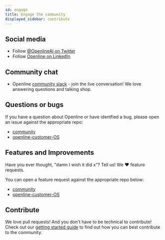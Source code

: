 ```yaml
---
id: engage
title: Engage the community
displayed_sidebar: contribute
---
```


## Social media

* Follow [@OpenlineAI on Twitter][twitter]
* Follow [Openline on LinkedIn][linkedin]

## Community chat

* Openline [community slack][slack] - join the live conversation!  We love answering questions and talking shop.

## Questions or bugs

If you have a question about Openline or have identfied a bug, please open an issue against the appropriate repo:

* [community][community]
* [openline-customer-OS][customerOS]

## Features and Improvements

Have you ever thought, "damn I wish it did x"?  Tell us!  We ❤️ feature requests.  

You can open a feature request against the appropriate repo below: 

* [community][community]
* [openline-customer-OS][customerOS]

## Contribute

We love pull requests!  And you don't have to be technical to contribute!  Check out our [getting started guide][contribute] to find out how you can best contribute to the community.

<!--- References -->

[community]: https://github.com/openline-ai/community/issues
[contribute]: https://github.com/openline-ai/community/blob/main/contribute-code/README.md
[customerOS]: https://github.com/openline-ai/openline-customer-os/issues/new/choose
[license]: https://choosealicense.com/licenses/mit/
[linkedin]: https://www.linkedin.com/company/openline-ai/
[repo]: https://github.com/openline-ai/community/
[slack]: https://join.slack.com/t/openline-ai/shared_invite/zt-1i6umaw6c-aaap4VwvGHeoJ1zz~ngCKQ
[twitter]: https://twitter.com/OpenlineAI
